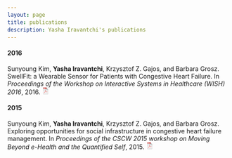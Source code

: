 ```yaml
---
layout: page
title: publications
description: Yasha Iravantchi's publications
---
```



#### 2016

Sunyoung Kim, **Yasha Iravantchi**, Krzysztof Z. Gajos, and Barbara Grosz. SwellFit: a Wearable Sensor for Patients with Congestive Heart Failure. In *Proceedings of the Workshop on Interactive Systems in Healthcare (WISH) 2016*, 2016.
[![pdf](icons16/pdf-icon.png)](http://www.eecs.harvard.edu/~kgajos/papers/2016/skim16swellfit.pdf)


#### 2015

Sunyoung Kim, **Yasha Iravantchi**, Krzysztof Z. Gajos, and Barbara Grosz. Exploring opportunities for social infrastructure in congestive heart failure management. In *Proceedings of the CSCW 2015 workshop on Moving Beyond e-Health and the Quantified Self*, 2015.
[![pdf](icons16/pdf-icon.png)](http://www.eecs.harvard.edu/~kgajos/papers/2015/skim15exploring.pdf)